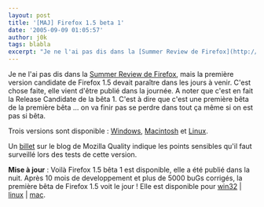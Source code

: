 ```yaml
---
layout: post
title: '[MAJ] Firefox 1.5 beta 1'
date: '2005-09-09 01:05:57'
author: j0k
tags: blabla
excerpt: "Je ne l'ai pas dis dans la [Summer Review de Firefox](http://www.j0k3r.net/news-summer-review-firefox-661.html), mais la première version candidate de Firefox 1.5 devait paraître dans les jours à venir.     \nC'est chose faite, elle vient d'être publié dans la journée. A noter que c'est en fait la Release Candidate de la bêta 1. C'est à dire que c'est une      …"
---
```


Je ne l'ai pas dis dans la [Summer Review de Firefox](http://www.j0k3r.net/news-summer-review-firefox-661.html), mais la première version candidate de Firefox 1.5 devait paraître dans les jours à venir.
C'est chose faite, elle vient d'être publié dans la journée. A noter que c'est en fait la Release Candidate de la bêta 1. C'est à dire que c'est une première bêta de la première bêta ... on va finir pas se perdre dans tout ça même si on est pas si bêta.

Trois versions sont disponible : [Windows](ftp://ftp.mozilla.org/pub/mozilla.org/firefox/nightly/2005-09-07-20-mozilla1.8), [Macintosh](ftp://ftp.mozilla.org/pub/mozilla.org/firefox/nightly/2005-09-07-20-mozilla1.8) et [Linux](ftp://ftp.mozilla.org/pub/mozilla.org/firefox/nightly/2005-09-07-19-mozilla1.8).

Un [billet](http://weblogs.mozillazine.org/qa/archives/2005/09/step_right_up_we_have_beta_1_c.html) sur le blog de Mozilla Quality indique les points sensibles qu'il faut surveillé lors des tests de cette version.

**Mise à jour** :   Voilà Firefox 1.5 bêta 1 est disponible, elle a été publié dans la nuit.   Après 10 mois de developpement et plus de 5000 buGs corrigés, la première bêta de Firefox 1.5 voit le jour !   Elle est disponible pour [win32](http://download.mozilla.org/?product=Firefox-1.5b1&amp;os=win&amp;lang=en-US) \| [linux](http://download.mozilla.org/?product=Firefox-1.5b1&amp;os=linux&amp;lang=en-US) \| [mac](http://download.mozilla.org/?product=Firefox-1.5b1&amp;os=osx&amp;lang=en-US).
